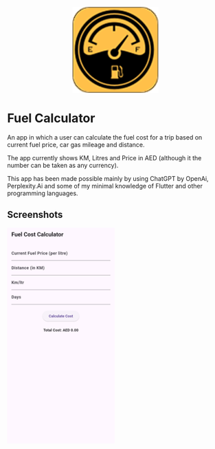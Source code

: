 
[<center><img src="assets/images/icon.png" width="200"></center>](assets/images/icon.png)

# Fuel Calculator

An app in which a user can calculate the fuel cost for a trip based on current fuel price, car gas mileage and distance.

The app currently shows KM, Litres and Price in AED (although it the number can be taken as any currency).

This app has been made possible mainly by using ChatGPT by OpenAi, Perplexity.Ai and some of my minimal knowledge of Flutter and other programming languages.

## Screenshots

[<img src="assets/images/CalculatorScreen.jpg" width=250>](assets/images/CalculatorScreen.jpg)
